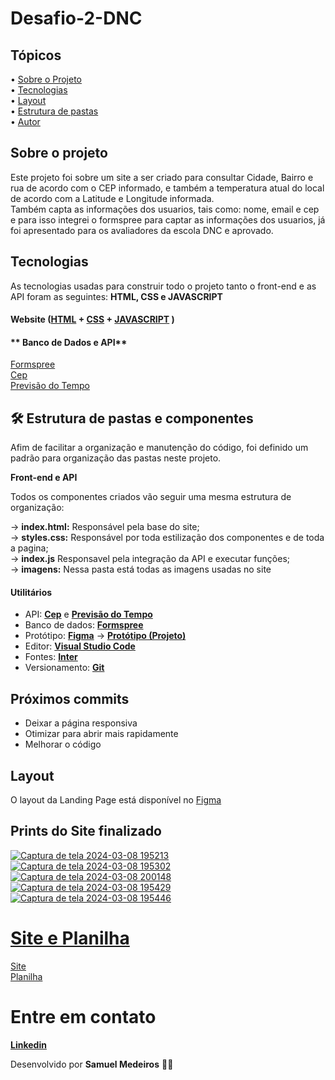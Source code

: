 # Desafio-2-DNC

## Tópicos

<div>
 • <a href="#-sobre-o-projeto">Sobre o Projeto</a> </br>
 • <a href="#-tecnologias">Tecnologias</a> </br>
 • <a href="#-layout">Layout</a> </br>
 • <a href="#-estrutura-de-pastas">Estrutura de pastas</a> </br>
 • <a href="#-autor">Autor</a> </br>
</div>

## Sobre o projeto
Este projeto foi sobre um site a ser criado para consultar Cidade, Bairro e rua de acordo com o CEP informado, e também a temperatura atual do local de acordo com a Latitude e Longitude informada. <br>
Também capta as informações dos usuarios, tais como: nome, email e cep e para isso integrei o formspree para captar as informações dos usuarios, já foi apresentado para os avaliadores da escola DNC e aprovado.

## Tecnologias

As tecnologias usadas para construir todo o projeto tanto o front-end e as API foram as seguintes: **HTML, CSS e JAVASCRIPT**
#### **Website** ([HTML](https://html.com/) + [CSS](https://pt.wikipedia.org/wiki/Cascading_Style_Sheets) + [JAVASCRIPT](https://developer.mozilla.org/pt-BR/docs/Web/JavaScript) ) 


#### ** Banco de Dados e API** 
[Formspree](https://formspree.io/forms/xeqyzapo/submissions) <br>
[Cep](https://viacep.com.br/) <br>
[Previsão do Tempo](https://open-meteo.com/en/docs)

## 🛠 Estrutura de pastas e componentes

Afim de facilitar a organização e manutenção do código, foi definido um padrão para organização das pastas neste projeto.

**Front-end e API**

Todos os componentes criados vão seguir uma mesma estrutura de organização: <br>

→ **index.html:** Responsável pela base do site; <br />
→ **styles.css:** Responsável por toda estilização dos componentes e de toda a pagina; <br />
→ **index.js** Responsavel pela integração da API e executar funções; <br /> 
→ **imagens:**  Nessa pasta está todas as imagens usadas no site <br />


#### **Utilitários**
- API: **[Cep](https://viacep.com.br/)** e **[Previsão do Tempo](https://open-meteo.com/en/docs)**
- Banco de dados: **[Formspree](https://formspree.io/forms/xeqyzapo/submissions)**
- Protótipo: **[Figma](https://www.figma.com/)** → **[Protótipo (Projeto)](https://www.figma.com/file/cPLXzs1LNGDRDluE5pr1z4/Desafio-02%3A-Desafio%3A-Desenvolva-tela-funcional-com-consumo-de-API%C2%B4s?type=design&node-id=8-74&mode=design&t=CtaShYXzutj0LEZm-0)**
- Editor: **[Visual Studio Code](https://code.visualstudio.com/)** 
- Fontes: **[Inter](https://fonts.google.com/specimen/Inter?query=inter)**
- Versionamento: **[Git](https://git-scm.com)**

## Próximos commits
- Deixar a página responsiva
- Otimizar para abrir mais rapidamente
- Melhorar o código


## Layout

O layout da Landing Page está disponível no [Figma](https://www.figma.com/file/cPLXzs1LNGDRDluE5pr1z4/Desafio-02%3A-Desafio%3A-Desenvolva-tela-funcional-com-consumo-de-API%C2%B4s?type=design&node-id=8-74&mode=design&t=CtaShYXzutj0LEZm-0)

## Prints do Site finalizado
<a href="https://www.figma.com/file/cPLXzs1LNGDRDluE5pr1z4/Desafio-02%3A-Desafio%3A-Desenvolva-tela-funcional-com-consumo-de-API%C2%B4s?type=design&node-id=8-74&mode=design&t=CtaShYXzutj0LEZm-0">

![Captura de tela 2024-03-08 195213](https://github.com/S4MUE11/Desafio-2-DNC/assets/141192195/243771aa-c586-4ddf-91e3-08329f7e5375)
![Captura de tela 2024-03-08 195302](https://github.com/S4MUE11/Desafio-2-DNC/assets/141192195/bf75b63d-0448-4c70-95b8-5afd77b1fc52)
![Captura de tela 2024-03-08 200148](https://github.com/S4MUE11/Desafio-2-DNC/assets/141192195/5773bb81-4a30-4946-bd5d-6f5a9525bee5)
![Captura de tela 2024-03-08 195429](https://github.com/S4MUE11/Desafio-2-DNC/assets/141192195/6d81058b-4baf-4654-91eb-d4672d870156)
![Captura de tela 2024-03-08 195446](https://github.com/S4MUE11/Desafio-2-DNC/assets/141192195/4d9290b6-9f33-4d86-aa29-6cf218af003c)

# Site e Planilha 
[Site](https://desafio-2-dnc.netlify.app) <br>
[Planilha](https://formspree.io/forms/xeqyzapo/submissions)

# Entre em contato

**[Linkedin](https://www.linkedin.com/in/samuel-medeiros-548378236/)**

Desenvolvido por **Samuel Medeiros** 👋🏻
